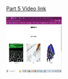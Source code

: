 [Part 5 Video link](https://www.loom.com/share/439d3524ce604467a33c83ff3da4cb5e)



<img src="2022-08-08.png" alt="start menu" style="width:150px;height:150px">